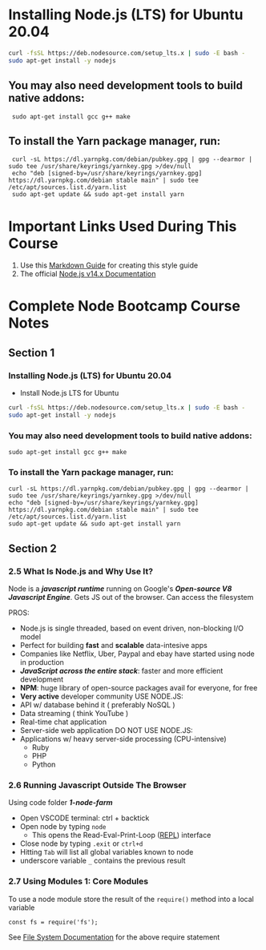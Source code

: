 
# Installing Node.js (LTS) for Ubuntu 20.04

```bash
curl -fsSL https://deb.nodesource.com/setup_lts.x | sudo -E bash -
sudo apt-get install -y nodejs
```
## You may also need development tools to build native addons:
     sudo apt-get install gcc g++ make
## To install the Yarn package manager, run:
     curl -sL https://dl.yarnpkg.com/debian/pubkey.gpg | gpg --dearmor | sudo tee /usr/share/keyrings/yarnkey.gpg >/dev/null
     echo "deb [signed-by=/usr/share/keyrings/yarnkey.gpg] https://dl.yarnpkg.com/debian stable main" | sudo tee /etc/apt/sources.list.d/yarn.list
     sudo apt-get update && sudo apt-get install yarn

# Important Links Used During This Course

1. Use this [Markdown Guide](https://www.markdownguide.org/basic-syntax/) for creating this style guide
2. The official [Node.js v14.x Documentation](https://nodejs.org/dist/latest-v14.x/docs/api/)

# Complete Node Bootcamp Course Notes

## Section 1

### Installing Node.js (LTS) for Ubuntu 20.04 

* Install Node.js LTS for Ubuntu
```bash
curl -fsSL https://deb.nodesource.com/setup_lts.x | sudo -E bash -
sudo apt-get install -y nodejs
```
### You may also need development tools to build native addons:
```
sudo apt-get install gcc g++ make
```
### To install the Yarn package manager, run:
```
curl -sL https://dl.yarnpkg.com/debian/pubkey.gpg | gpg --dearmor | sudo tee /usr/share/keyrings/yarnkey.gpg >/dev/null
echo "deb [signed-by=/usr/share/keyrings/yarnkey.gpg] https://dl.yarnpkg.com/debian stable main" | sudo tee /etc/apt/sources.list.d/yarn.list
sudo apt-get update && sudo apt-get install yarn
```
## Section 2 
### 2.5 What Is Node.js and Why Use It?
Node is a ***javascript runtime*** running on Google's ***Open-source V8 Javascript Engine***.
Gets JS out of the browser.
Can access the filesystem

PROS:
* Node.js is single threaded, based on event driven, non-blocking I/O model
* Perfect for building **fast** and **scalable** data-intesive apps
* Companies like Netflix, Uber, Paypal and ebay have started using node in production
* ***JavaScript across the entire stack***: faster and more efficient development
* **NPM**: huge library of open-source packages avail for everyone, for free
* **Very active** developer community
USE NODE.JS:
* API w/ database behind it ( preferably NoSQL )
* Data streaming ( think YouTube )
* Real-time chat application
* Server-side web application
DO NOT USE NODE.JS:
* Applications w/ heavy server-side processing (CPU-intensive)
    * Ruby
    * PHP
    * Python
### 2.6 Running Javascript Outside The Browser
Using code folder ***1-node-farm***
* Open VSCODE terminal: ctrl + backtick
* Open node by typing `node`
    * This opens the Read-Eval-Print-Loop ([REPL](https://nodejs.org/dist/latest-v14.x/docs/api/repl.html)) interface
* Close node by typing `.exit` or `ctrl+d`
* Hitting `Tab` will list all global variables known to node
* underscore variable `_` contains the previous result
### 2.7 Using Modules 1: Core Modules
To use a node module store the result of the `require()` method into a local variable
```node
const fs = require('fs');
```

See [File System Documentation](https://nodejs.org/dist/latest-v14.x/docs/api/fs.html) for the above require statement
